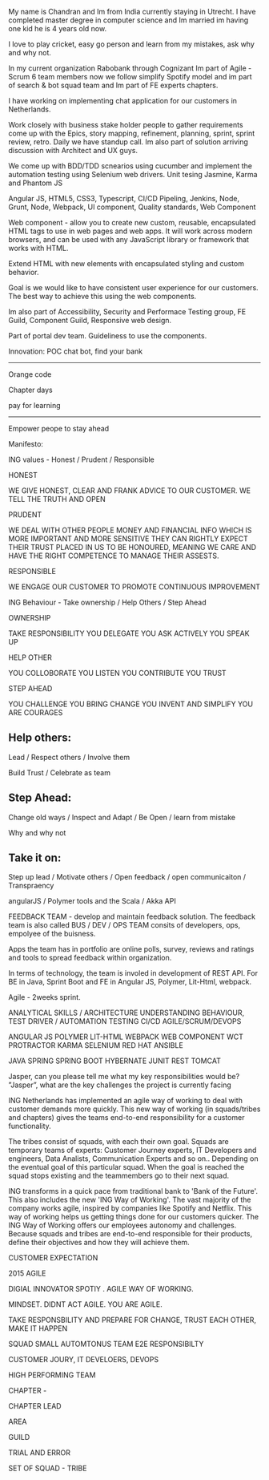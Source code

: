 My name is Chandran and Im from India currently staying in Utrecht. I have completed master degree in computer science and Im married im having one kid he is 4 years old now.

I love to play cricket, easy go person and learn from my mistakes, ask why and why not.

In my current organization Rabobank through Cognizant Im part of Agile - Scrum 6 team members now we follow simplify Spotify model and im part of search & bot squad team and Im part of FE experts chapters. 

I have working on implementing chat application for our customers in Netherlands.

Work closely with business stake holder people to gather requirements come up with the Epics, story mapping, refinement, planning, sprint, sprint review, retro. Daily we have standup call. Im also part of solution arriving discussion with Architect and UX guys.

We come up with BDD/TDD scnearios using cucumber and implement the automation testing using Selenium web drivers. Unit tesing Jasmine, Karma and Phantom JS

Angular JS, HTML5, CSS3, Typescript, CI/CD Pipeling, Jenkins, Node, Grunt, Node, Webpack, UI component, Quality standards, Web Component

Web component - allow you to create new custom, reusable, encapsulated HTML tags to use in web pages and web apps. It will work across modern browsers, and can be used with any JavaScript library or framework that works with HTML. 

Extend HTML with new elements with encapsulated styling and custom behavior.

Goal is we would like to have consistent user experience for our customers. The best way to achieve this using the web components.

Im also part of Accessibility, Security and Performace Testing group, FE Guild, Component Guild, Responsive web design.

Part of portal dev team. Guideliness to use the components. 

Innovation: POC chat bot, find your bank

----------------------------------------------------------------------------------------------------------------------------

Orange code

Chapter days

pay for learning

------------------------------------------------------------------------------------------------------------------

Empower peope to stay ahead

Manifesto:

ING values - Honest / Prudent / Responsible

HONEST

WE GIVE HONEST, CLEAR AND FRANK ADVICE TO OUR CUSTOMER. 
WE TELL THE TRUTH AND OPEN  

PRUDENT

WE DEAL WITH OTHER PEOPLE MONEY AND FINANCIAL INFO WHICH IS MORE IMPORTANT AND MORE SENSITIVE
THEY CAN RIGHTLY EXPECT THEIR TRUST PLACED IN US TO BE HONOURED, MEANING WE CARE AND HAVE THE RIGHT COMPETENCE TO MANAGE THEIR ASSESTS.



RESPONSIBLE

WE ENGAGE OUR CUSTOMER TO PROMOTE CONTINUOUS IMPROVEMENT

ING Behaviour - Take ownership / Help Others / Step Ahead

OWNERSHIP

TAKE RESPONSIBILITY
YOU DELEGATE
YOU ASK ACTIVELY
YOU SPEAK UP

HELP OTHER

YOU COLLOBORATE
YOU LISTEN
YOU CONTRIBUTE
YOU TRUST

STEP AHEAD

YOU CHALLENGE
YOU BRING CHANGE
YOU INVENT AND SIMPLIFY
YOU ARE COURAGES

Help others:
------------

Lead / Respect others / Involve them

Build Trust / Celebrate as team

Step Ahead:
------------

Change old ways / Inspect and Adapt / Be Open / learn from mistake

Why and why not

Take it on:
--------------

Step up lead / Motivate others / Open feedback / open communicaiton / Transpraency 



angularJS / Polymer  tools and the Scala / Akka API

FEEDBACK TEAM - develop and maintain feedback solution. The feedback team is also called BUS / DEV / OPS TEAM consits of developers, ops, empolyee of the buisness.

Apps the team has in portfolio are online polls, survey, reviews and ratings and tools to spread feedback within organization.

In terms of technology, the team is involed in development of REST API. For BE in Java, Sprint Boot and FE in Angular JS, Polymer, Lit-Html, webpack.

Agile - 2weeks sprint. 

ANALYTICAL SKILLS / ARCHITECTURE UNDERSTANDING 
BEHAVIOUR, TEST DRIVER / AUTOMATION TESTING
CI/CD
AGILE/SCRUM/DEVOPS

ANGULAR JS
POLYMER
LIT-HTML
WEBPACK
WEB COMPONENT
WCT
PROTRACTOR
KARMA
SELENIUM
RED HAT ANSIBLE

JAVA
SPRING
SPRING BOOT
HYBERNATE
JUNIT
REST
TOMCAT

Jasper, can you please tell me what my key responsibilities would be? 
”Jasper”, what are the key challenges the project is currently facing

ING Netherlands has implemented an agile way of working to deal with customer demands more quickly. This new way of working (in squads/tribes and chapters) gives the teams end-to-end responsibility for a customer functionality.

The tribes consist of squads, with each their own goal. Squads are temporary teams of experts: Customer Journey experts, IT Developers and engineers, Data Analists, Communication Experts and so on.. Depending on the eventual goal of this particular squad. When the goal is reached the squad stops existing and the teammembers go to their next squad. 

ING transforms in a quick pace from traditional bank to 'Bank of the Future'. This also includes the new 'ING Way of Working'. The vast majority of the company works agile, inspired by companies like Spotify and Netflix. This way of working helps us getting things done for our customers quicker. The ING Way of Working offers our employees autonomy and challenges. Because squads and tribes are end-to-end responsible for their products, define their objectives and how they will achieve them.

CUSTOMER EXPECTATION

2015 AGILE

DIGIAL INNOVATOR SPOTIY . AGILE WAY OF WORKING.

MINDSET. DIDNT ACT AGILE. YOU ARE AGILE.

TAKE RESPONSBILITY AND PREPARE FOR CHANGE, TRUST EACH OTHER, MAKE IT HAPPEN

SQUAD SMALL AUTOMTONUS TEAM E2E RESPONSIBILTY

CUSTOMER JOURY, IT DEVELOERS, DEVOPS

HIGH PERFORMING TEAM

CHAPTER -

CHAPTER LEAD

AREA 

GUILD 

TRIAL AND ERROR

SET OF SQUAD - TRIBE 

